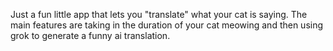 Just a fun little app that lets you "translate" what your cat is saying. The main features are taking in the duration of your cat meowing and then using grok to generate a funny ai translation.
